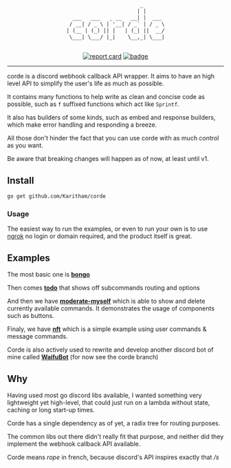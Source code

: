 #

<span align="center">

```txt
                        _       
                       | |      
  ___   ___   _ __   __| |  ___ 
 / __| / _ \ | '__| / _` | / _ \
| (__ | (_) || |   | (_| ||  __/
 \___| \___/ |_|    \__,_| \___|
                                
```

</span>

<span align="center">

[![report card](https://goreportcard.com/badge/github.com/Karitham/corde)](https://goreportcard.com/report/github.com/Karitham/corde)
[![badge](https://pkg.go.dev/badge/github.com/Karitham/corde)](https://pkg.go.dev/github.com/Karitham/corde)

</span>

---

corde is a discord webhook callback API wrapper. It aims to have an high level API to simplify the user's life as much as possible.

It contains many functions to help write as clean and concise code as possible, such as `f` suffixed functions which act like `Sprintf`.

It also has builders of some kinds, such as embed and response builders, which make error handling and responding a breeze.

All those don't hinder the fact that you can use corde with as much control as you want.

Be aware that breaking changes will happen as of now, at least until v1.

## Install

```sh
go get github.com/Karitham/corde
```

### Usage

The easiest way to run the examples, or even to run your own is to use [ngrok](https://ngrok.com/) no login or domain required, and the product itself is great.

## Examples

The most basic one is [**bongo**](0_example/bongo/main.go)

Then comes [**todo**](0_example/todo/) that shows off subcommands routing and options

And then we have [**moderate-myself**](0_example/moderate-myself/main.go) which is able to show and delete currently available commands.
It demonstrates the usage of components such as buttons.

Finaly, we have [**nft**](0_example/nft/main.go) which is a simple example using user commands & message commands.

Corde is also actively used to rewrite and develop another discord bot of mine called [**WaifuBot**](https://github.com/Karitham/WaifuBot/) (for now see the corde branch)

## Why

Having used most go discord libs available, I wanted something very lightweight yet high-level, that could just run on a lambda without state, caching or long start-up times.

Corde has a single dependency as of yet, a radix tree for routing purposes.

The common libs out there didn't really fit that purpose, and neither did they implement the webhook callback API available.

Corde means *rope* in french, because discord's API inspires exactly that */s*
